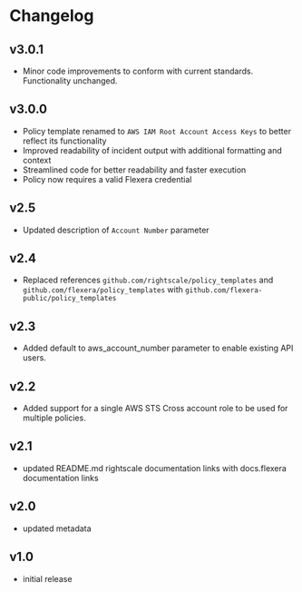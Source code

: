 # Changelog

## v3.0.1

- Minor code improvements to conform with current standards. Functionality unchanged.

## v3.0.0

- Policy template renamed to `AWS IAM Root Account Access Keys` to better reflect its functionality
- Improved readability of incident output with additional formatting and context
- Streamlined code for better readability and faster execution
- Policy now requires a valid Flexera credential

## v2.5

- Updated description of `Account Number` parameter

## v2.4

- Replaced references `github.com/rightscale/policy_templates` and `github.com/flexera/policy_templates` with `github.com/flexera-public/policy_templates`

## v2.3

- Added default to aws_account_number parameter to enable existing API users.

## v2.2

- Added support for a single AWS STS Cross account role to be used for multiple policies.

## v2.1

- updated README.md rightscale documentation links with docs.flexera documentation links

## v2.0

- updated metadata

## v1.0

- initial release
